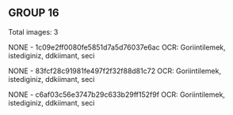 ## GROUP 16
Total images: 3  

NONE - 1c09e2ff0080fe5851d7a5d76037e6ac
OCR: Goriintilemek, istediginiz, ddkiimant, seci  

NONE - 83fcf28c91981fe497f2f32f88d81c72
OCR: Goriintilemek, istediginiz, ddkiimant, seci  

NONE - c6af03c56e3747b29c633b29ff152f9f
OCR: Goriintilemek, istediginiz, ddkiimant, seci  

